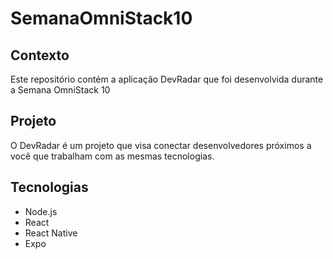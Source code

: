 # SemanaOmniStack10

## Contexto
Este repositório contém a aplicação DevRadar que foi desenvolvida durante a Semana OmniStack 10

## Projeto
O DevRadar é um projeto que visa conectar desenvolvedores próximos a você que trabalham com as mesmas tecnologias.

## Tecnologias
* Node.js
* React
* React Native
* Expo
